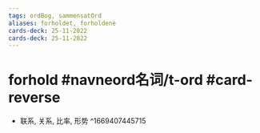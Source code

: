 ```yaml
---
tags: ordBog, sammensatOrd 
aliases: forholdet, forholdene
cards-deck: 25-11-2022
cards-deck: 25-11-2022
---
```


# forhold #navneord名词/t-ord  #card-reverse 
- 联系, 关系, 比率, 形势
^1669407445715
